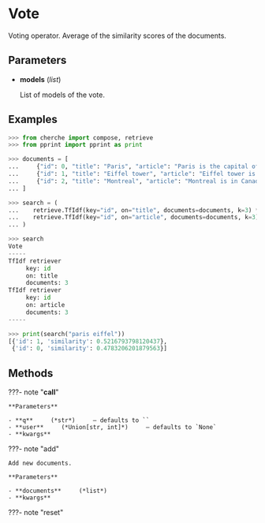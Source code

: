 # Vote

Voting operator. Average of the similarity scores of the documents.



## Parameters

- **models** (*list*)

    List of models of the vote.



## Examples

```python
>>> from cherche import compose, retrieve
>>> from pprint import pprint as print

>>> documents = [
...     {"id": 0, "title": "Paris", "article": "Paris is the capital of France", "author": "Wiki"},
...     {"id": 1, "title": "Eiffel tower", "article": "Eiffel tower is based in Paris.", "author": "Wiki"},
...     {"id": 2, "title": "Montreal", "article": "Montreal is in Canada.", "author": "Wiki"},
... ]

>>> search = (
...    retrieve.TfIdf(key="id", on="title", documents=documents, k=3) *
...    retrieve.TfIdf(key="id", on="article", documents=documents, k=3)
... )

>>> search
Vote
-----
TfIdf retriever
     key: id
     on: title
     documents: 3
TfIdf retriever
     key: id
     on: article
     documents: 3
-----

>>> print(search("paris eiffel"))
[{'id': 1, 'similarity': 0.5216793798120437},
 {'id': 0, 'similarity': 0.4783206201879563}]
```

## Methods

???- note "__call__"

    

    **Parameters**

    - **q**     (*str*)     – defaults to ``    
    - **user**     (*Union[str, int]*)     – defaults to `None`    
    - **kwargs**    
    
???- note "add"

    Add new documents.

    **Parameters**

    - **documents**     (*list*)    
    - **kwargs**    
    
???- note "reset"

